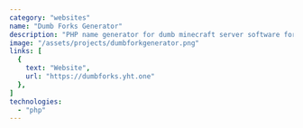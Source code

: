```yaml
---
category: "websites"
name: "Dumb Forks Generator"
description: "PHP name generator for dumb minecraft server software fork names."
image: "/assets/projects/dumbforkgenerator.png"
links: [
  {
    text: "Website",
    url: "https://dumbforks.yht.one"
  },
]
technologies:
  - "php"
---
```

